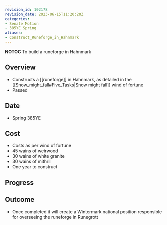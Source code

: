 ```yaml
---
revision_id: 102178
revision_date: 2023-06-15T11:20:20Z
categories:
- Senate Motion
- 385YE Spring
aliases:
- Construct_Runeforge_in_Hahnmark
---
```



__NOTOC__
To build a runeforge in Hahnmark
## Overview
* Constructs a [[runeforge]] in Hahnmark, as detailed in the [[Snow_might_fall#Five_Tasks|Snow might fall]] wind of fortune
* Passed

## Date
* Spring 385YE
## Cost
* Costs as per wind of fortune
* 45 wains of weirwood
* 30 wains of white granite
* 30 wains of mithril
* One year to construct

## Progress

## Outcome
* Once completed it will create a Wintermark national position responsible for overseeing the runeforge in Runegrott